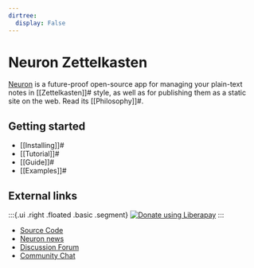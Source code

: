 ```yaml
---
dirtree:
  display: False
---
```

# Neuron Zettelkasten

[Neuron](https://github.com/srid/neuron) is a future-proof open-source app for managing your plain-text notes in [[Zettelkasten]]# style, as well as for publishing them as a static site on the web. Read its [[Philosophy]]#.

## Getting started

* [[Installing]]#
* [[Tutorial]]#
* [[Guide]]#
* [[Examples]]#

## External links

:::{.ui .right .floated .basic .segment}
<a href="https://liberapay.com/srid/donate" title="Donate using Liberapay"><img alt="Donate using Liberapay" src="https://liberapay.com/assets/widgets/donate.svg"></a>
:::

* [Source Code](https://github.com/srid/neuron)
* [Neuron news](https://www.srid.ca/neuron)
* [Discussion Forum](https://github.com/srid/neuron/discussions)
* [Community Chat](https://app.element.io/#/room/#neuron:matrix.org)

